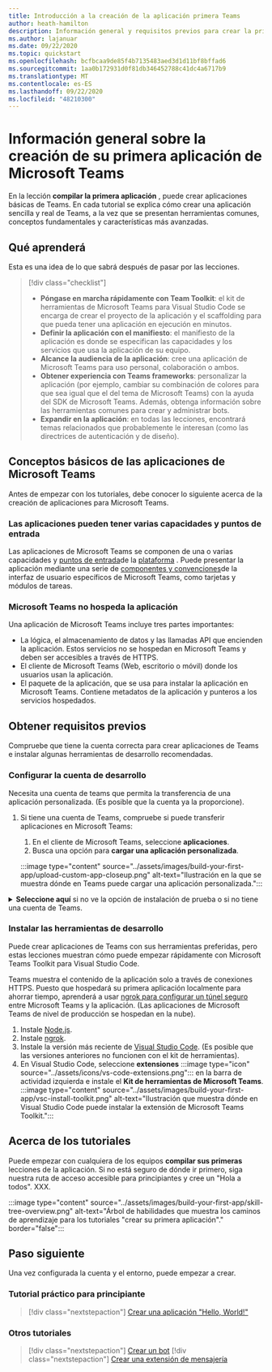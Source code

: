 ```yaml
---
title: Introducción a la creación de la aplicación primera Teams
author: heath-hamilton
description: Información general y requisitos previos para crear la primera aplicación de Microsoft Teams
ms.author: lajanuar
ms.date: 09/22/2020
ms.topic: quickstart
ms.openlocfilehash: bcfbcaa9de85f4b7135483aed3d1d11bf8bffad6
ms.sourcegitcommit: 1aa0b172931d0f81db346452788c41dc4a6717b9
ms.translationtype: MT
ms.contentlocale: es-ES
ms.lasthandoff: 09/22/2020
ms.locfileid: "48210300"
---
```

# <a name="building-your-first-teams-app-overview"></a>Información general sobre la creación de su primera aplicación de Microsoft Teams

En la lección **compilar la primera aplicación** , puede crear aplicaciones básicas de Teams. En cada tutorial se explica cómo crear una aplicación sencilla y real de Teams, a la vez que se presentan herramientas comunes, conceptos fundamentales y características más avanzadas.

## <a name="what-youll-learn"></a>Qué aprenderá

Esta es una idea de lo que sabrá después de pasar por las lecciones.

> [!div class="checklist"]
  >
  > * **Póngase en marcha rápidamente con Team Toolkit**: el kit de herramientas de Microsoft Teams para Visual Studio Code se encarga de crear el proyecto de la aplicación y el scaffolding para que pueda tener una aplicación en ejecución en minutos.
  > * **Definir la aplicación con el manifiesto**: el manifiesto de la aplicación es donde se especifican las capacidades y los servicios que usa la aplicación de su equipo.
  > * **Alcance la audiencia de la aplicación**: cree una aplicación de Microsoft Teams para uso personal, colaboración o ambos.
  > * **Obtener experiencia con Teams frameworks**: personalizar la aplicación (por ejemplo, cambiar su combinación de colores para que sea igual que el del tema de Microsoft Teams) con la ayuda del SDK de Microsoft Teams. Además, obtenga información sobre las herramientas comunes para crear y administrar bots.
  > * **Expandir en la aplicación**: en todas las lecciones, encontrará temas relacionados que probablemente le interesan (como las directrices de autenticación y de diseño).

## <a name="teams-app-fundamentals"></a>Conceptos básicos de las aplicaciones de Microsoft Teams

Antes de empezar con los tutoriales, debe conocer lo siguiente acerca de la creación de aplicaciones para Microsoft Teams.

### <a name="apps-can-have-multiple-capabilities-and-entry-points"></a>Las aplicaciones pueden tener varias capacidades y puntos de entrada

Las aplicaciones de Microsoft Teams se componen de una o varias capacidades y [puntos de entrada](../concepts/extensibility-points.md)de la [plataforma](../concepts/capabilities-overview.md) . Puede presentar la aplicación mediante una serie de [componentes y convenciones](../concepts/extensibility-points.md#ui-components)de la interfaz de usuario específicos de Microsoft Teams, como tarjetas y módulos de tareas.

### <a name="teams-doesnt-host-your-app"></a>Microsoft Teams no hospeda la aplicación

Una aplicación de Microsoft Teams incluye tres partes importantes:

* La lógica, el almacenamiento de datos y las llamadas API que encienden la aplicación. Estos servicios no se hospedan en Microsoft Teams y deben ser accesibles a través de HTTPS.
* El cliente de Microsoft Teams (Web, escritorio o móvil) donde los usuarios usan la aplicación.
* El paquete de la aplicación, que se usa para instalar la aplicación en Microsoft Teams. Contiene metadatos de la aplicación y punteros a los servicios hospedados.

## <a name="get-prerequisites"></a>Obtener requisitos previos

Compruebe que tiene la cuenta correcta para crear aplicaciones de Teams e instalar algunas herramientas de desarrollo recomendadas.

### <a name="set-up-your-development-account"></a>Configurar la cuenta de desarrollo

Necesita una cuenta de teams que permita la transferencia de una aplicación personalizada. (Es posible que la cuenta ya la proporcione).

1. Si tiene una cuenta de Teams, compruebe si puede transferir aplicaciones en Microsoft Teams:
    1. En el cliente de Microsoft Teams, seleccione **aplicaciones**.
    1. Busca una opción para **cargar una aplicación personalizada**.

    :::image type="content" source="../assets/images/build-your-first-app/upload-custom-app-closeup.png" alt-text="Ilustración en la que se muestra dónde en Teams puede cargar una aplicación personalizada.":::

<!-- markdownlint-disable MD033 -->
<details>

<summary><b>Seleccione aquí</b> si no ve la opción de instalación de prueba o si no tiene una cuenta de Teams.</summary>

Puede obtener una cuenta gratuita de prueba de Microsoft teams que permite la transferencia de aplicaciones mediante la incorporación al programa de desarrolladores de Microsoft 365. (El proceso de registro dura aproximadamente dos minutos).

1. Vaya al [programa de desarrolladores de Microsoft 365](https://developer.microsoft.com/microsoft-365/dev-program).
1. Seleccione **unirse ahora** y siga las instrucciones que aparecen en pantalla.
1. Cuando llegue a la pantalla de bienvenida, seleccione **configurar la suscripción a E5**.
1. Configure la cuenta de administrador. Una vez que haya terminado, debería ver una pantalla como esta.
:::image type="content" source="../assets/images/build-your-first-app/dev-program-subscription.png" alt-text="Ejemplo de lo que ve después de registrarse para el programa de desarrolladores de Microsoft 365.":::
1. Inicie sesión en Teams con la cuenta de administrador que acaba de configurar.
1. Compruebe si ahora tiene la opción **cargar una aplicación personalizada** .

</details>

### <a name="install-your-development-tools"></a>Instalar las herramientas de desarrollo

Puede crear aplicaciones de Teams con sus herramientas preferidas, pero estas lecciones muestran cómo puede empezar rápidamente con Microsoft Teams Toolkit para Visual Studio Code.

Teams muestra el contenido de la aplicación solo a través de conexiones HTTPS. Puesto que hospedará su primera aplicación localmente para ahorrar tiempo, aprenderá a usar [ngrok para configurar un túnel seguro](../concepts/build-and-test/debug.md#locally-hosted) entre Microsoft Teams y la aplicación. (Las aplicaciones de Microsoft Teams de nivel de producción se hospedan en la nube).

1. Instale [Node.js](https://nodejs.org/en/).
1. Instale [ngrok](https://ngrok.com/download).
1. Instale la versión más reciente de [Visual Studio Code](https://code.visualstudio.com/download). (Es posible que las versiones anteriores no funcionen con el kit de herramientas).
1. En Visual Studio Code, seleccione **extensiones** :::image type="icon" source="../assets/icons/vs-code-extensions.png"::: en la barra de actividad izquierda e instale el **Kit de herramientas de Microsoft Teams**.
    :::image type="content" source="../assets/images/build-your-first-app/vsc-install-toolkit.png" alt-text="Ilustración que muestra dónde en Visual Studio Code puede instalar la extensión de Microsoft Teams Toolkit.":::

## <a name="about-the-tutorials"></a>Acerca de los tutoriales

Puede empezar con cualquiera de los equipos **compilar sus primeras** lecciones de la aplicación. Si no está seguro de dónde ir primero, siga nuestra ruta de acceso accesible para principiantes y cree un "Hola a todos". XXX.

:::image type="content" source="../assets/images/build-your-first-app/skill-tree-overview.png" alt-text="Árbol de habilidades que muestra los caminos de aprendizaje para los tutoriales "crear su primera aplicación"." border="false":::

## <a name="next-step"></a>Paso siguiente

Una vez configurada la cuenta y el entorno, puede empezar a crear.

### <a name="beginner-friendly-tutorial"></a>Tutorial práctico para principiante

> [!div class="nextstepaction"]
> [Crear una aplicación "Hello, World!"](../build-your-first-app/build-and-run.md)

### <a name="other-tutorials"></a>Otros tutoriales

> [!div class="nextstepaction"]
> [Crear un bot](../build-your-first-app/build-bot.md)
> [!div class="nextstepaction"]
> [Crear una extensión de mensajería](../build-your-first-app/build-messaging-extension.md)